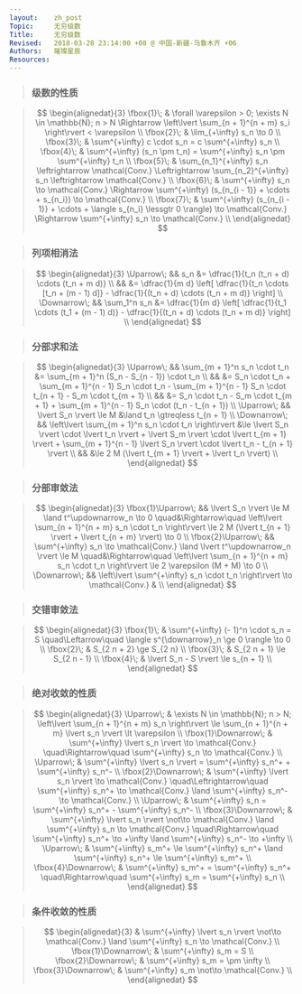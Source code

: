```yaml
---
layout:    zh_post
Topic:     无穷级数
Title:     无穷级数
Revised:   2018-03-28 23:14:00 +08 @ 中国-新疆-乌鲁木齐 +06
Authors:   璀璨星辰
Resources:
---
```


> ### 级数的性质

> $$
> \begin{alignedat}{3}
> \fbox{1}\; & \forall \varepsilon > 0; \exists N \in \mathbb{N}; n > N \Rightarrow \left\lvert \sum_{n + 1}^{n + m} s_i \right\rvert < \varepsilon \\
> \fbox{2}\; & \lim_{+\infty} s_n \to 0 \\
> \fbox{3}\; & \sum^{+\infty} c \cdot s_n = c \sum^{+\infty} s_n \\
> \fbox{4}\; & \sum^{+\infty} (s_n \pm t_n) = \sum^{+\infty} s_n \pm \sum^{+\infty} t_n \\
> \fbox{5}\; & \sum_{n_1}^{+\infty} s_n \leftrightarrow \mathcal{Conv.} \Leftrightarrow \sum_{n_2}^{+\infty} s_n \leftrightarrow \mathcal{Conv.} \\
> \fbox{6}\; & \sum^{+\infty} s_n \to \mathcal{Conv.} \Rightarrow \sum^{+\infty} (s_{n_{i - 1}} + \cdots + s_{n_i}) \to \mathcal{Conv.} \\
> \fbox{7}\; & \sum^{+\infty} (s_{n_{i - 1}} + \cdots + \langle s_{n_i} \lessgtr 0 \rangle) \to \mathcal{Conv.} \Rightarrow \sum^{+\infty} s_n \to \mathcal{Conv.} \\
> \end{alignedat}
> $$
>

>### 列项相消法

> $$
> \begin{alignedat}{3}
> \Uparrow\;   &&          s_n &= \dfrac{1}{t_n (t_n + d) \cdots (t_n + m d)} \\
>              &&              &= \dfrac{1}{m d} \left[ \dfrac{1}{t_n \cdots [t_n + (m - 1) d]} - \dfrac{1}{(t_n + d) \cdots (t_n + m d)} \right] \\
> \Downarrow\; && \sum_1^n s_n &= \dfrac{1}{m d} \left[ \dfrac{1}{t_1 \cdots (t_1 + (m - 1) d)} - \dfrac{1}{(t_n + d) \cdots (t_n + m d)} \right] \\
> \end{alignedat}
> $$
>

> ### 分部求和法

> $$
> \begin{alignedat}{3}
> \Uparrow\;   &&                          \sum_{m + 1}^n s_n \cdot t_n &= \sum_{m + 1}^n (S_n - S_{n - 1}) \cdot t_n \\
>              &&                                                       &= S_n \cdot t_n + \sum_{m + 1}^{n - 1} S_n \cdot t_n - \sum_{m + 1}^{n - 1} S_n \cdot t_{n + 1} - S_m \cdot t_{m + 1} \\
>              &&                                                       &= S_n \cdot t_n - S_m \cdot t_{m + 1} + \sum_{m + 1}^{n - 1} S_n \cdot (t_n - t_{n + 1}) \\
> \Uparrow\;   &&                               \lvert S_n \rvert \le M &\land t_n \gtreqless t_{n + 1} \\
> \Downarrow\; && \left\lvert \sum_{m + 1}^n s_n \cdot t_n \right\rvert &\le \lvert S_n \rvert \cdot \lvert t_n \rvert + \lvert S_m \rvert \cdot \lvert t_{m + 1} \rvert + \sum_{m + 1}^{n - 1} \lvert S_n \rvert \cdot \lvert t_n - t_{n + 1} \rvert \\
>              &&                                                       &\le 2 M (\lvert t_{m + 1} \rvert + \lvert t_n \rvert) \\
> \end{alignedat}
> $$
>

> ### 分部审敛法

> $$
> \begin{alignedat}{3}
> \fbox{1}\Uparrow\; &&                              \lvert S_n \rvert \le M \land t^\updownarrow_n \to 0 \quad&\Rightarrow\quad \left\lvert \sum_{n + 1}^{n + m} s_n \cdot t_n \right\rvert \le 2 M (\lvert t_{n + 1} \rvert + \lvert t_{n + m} \rvert) \to 0 \\
> \fbox{2}\Uparrow\; && \sum^{+\infty} s_n \to \mathcal{Conv.} \land \lvert t^\updownarrow_n \rvert \le M \quad&\Rightarrow\quad \left\lvert \sum_{n + 1}^{n + m} s_n \cdot t_n \right\rvert \le 2 \varepsilon (M + M) \to 0 \\
> \Downarrow\;       &&              \left\lvert \sum^{+\infty} s_n \cdot t_n \right\rvert \to \mathcal{Conv.} & \\
> \end{alignedat}
> $$
>

> ### 交错审敛法

> $$
> \begin{alignedat}{3}
> \fbox{1}\; & \sum^{+\infty} (- 1)^n \cdot s_n = S \quad\Leftarrow\quad \langle s^{\downarrow}_n \ge 0 \rangle \to 0 \\
> \fbox{2}\; & S_{2 n + 2} \ge S_{2 n} \\
> \fbox{3}\; & S_{2 n + 1} \le S_{2 n - 1} \\
> \fbox{4}\; & \lvert S_n - S \rvert \le s_{n + 1} \\
> \end{alignedat}
> $$
>

> ### 绝对收敛的性质

> $$
> \begin{alignedat}{3}
> \Uparrow\;   & \exists N \in \mathbb{N}; n > N; \left\lvert \sum_{n + 1}^{n + m} s_n \right\rvert \le \sum_{n + 1}^{n + m} \lvert s_n \rvert \lt \varepsilon \\
> \fbox{1}\Downarrow\; & \sum^{+\infty} \lvert s_n \rvert \to \mathcal{Conv.} \quad\Rightarrow\quad \sum^{+\infty} s_n \to \mathcal{Conv.} \\
> \Uparrow\; & \sum^{+\infty} \lvert s_n \rvert = \sum^{+\infty} s_n^+ + \sum^{+\infty} s_n^- \\
> \fbox{2}\Downarrow\; & \sum^{+\infty} \lvert s_n \rvert \to \mathcal{Conv.} \quad\Leftrightarrow\quad \sum^{+\infty} s_n^+ \to \mathcal{Conv.} \land \sum^{+\infty} s_n^- \to \mathcal{Conv.} \\
> \Uparrow\; & \sum^{+\infty} s_n = \sum^{+\infty} s_n^+ - \sum^{+\infty} s_n^- \\
> \fbox{3}\Downarrow\; & \sum^{+\infty} \lvert s_n \rvert \not\to \mathcal{Conv.} \land \sum^{+\infty} s_n \to \mathcal{Conv.} \quad\Rightarrow\quad \sum^{+\infty} s_n^+ \to +\infty \land \sum^{+\infty} s_n^- \to +\infty \\
> \Uparrow\; & \sum^{+\infty} s_m^+ \le \sum^{+\infty} s_n^+ \land \sum^{+\infty} s_n^+ \le \sum^{+\infty} s_m^+ \\
> \fbox{4}\Downarrow\; & \sum^{+\infty} s_m^+ = \sum^{+\infty} s_n^+ \quad\Rightarrow\quad \sum^{+\infty} s_m = \sum^{+\infty} s_n \\
> \end{alignedat}
> $$
>

> ### 条件收敛的性质

> $$
> \begin{alignedat}{3}
>                      & \sum^{+\infty} \lvert s_n \rvert \not\to \mathcal{Conv.} \land \sum^{+\infty} s_n \to \mathcal{Conv.} \\
> \fbox{1}\Downarrow\; & \sum^{+\infty} s_m = S \\
> \fbox{2}\Downarrow\; & \sum^{+\infty} s_m = \pm \infty \\
> \fbox{3}\Downarrow\; & \sum^{+\infty} s_m \not\to \mathcal{Conv.} \\
> \end{alignedat}
> $$
>